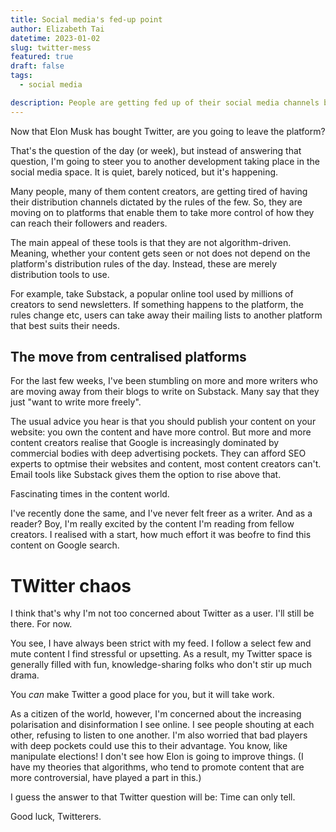 ```yaml
---
title: Social media's fed-up point
author: Elizabeth Tai
datetime: 2023-01-02
slug: twitter-mess
featured: true
draft: false
tags:
  - social media

description: People are getting fed up of their social media channels being wrecked by the actions of a few.
---
```


Now that Elon Musk has bought Twitter, are you going to leave the platform?

That's the question of the day (or week), but instead of answering that question, I'm going to steer you to another development taking place in the social media space. It is quiet, barely noticed, but it's happening.

Many people, many of them content creators, are getting tired of having their distribution channels dictated by the rules of the few. So, they are moving on to platforms that enable them to take more control of how they can reach their followers and readers.

The main appeal of these tools is that they are not algorithm-driven. Meaning, whether your content gets seen or not does not depend on the platform's distribution rules of the day. Instead, these are merely distribution tools to use.

For example, take Substack, a popular online tool used by millions of creators to send newsletters. If something happens to the platform, the rules change etc, users can take away their mailing lists to another platform that best suits their needs.

## The move from centralised platforms

For the last few weeks, I've been stumbling on more and more writers who are moving away from their blogs to write on Substack. Many say that they just "want to write more freely".

The usual advice you hear is that you should publish your content on your website: you own the content and have more control. But more and more content creators realise that Google is increasingly dominated by commercial bodies with deep advertising pockets. They can afford SEO experts to optmise their websites and content, most content creators can't. Email tools like Substack gives them the option to rise above that.

Fascinating times in the content world.

I've recently done the same, and I've never felt freer as a writer. And as a reader? Boy, I'm really excited by the content I'm reading from fellow creators. I realised with a start, how much effort it was beofre to find this content on Google search.

# TWitter chaos

I think that's why I'm not too concerned about Twitter as a user. I'll still be there. For now.

You see, I have always been strict with my feed. I follow a select few and mute content I find stressful or upsetting. As a result, my Twitter space is generally filled with fun, knowledge-sharing folks who don't stir up much drama.

You _can_ make Twitter a good place for you, but it will take work.

As a citizen of the world, however, I'm concerned about the increasing polarisation and disinformation I see online. I see people shouting at each other, refusing to listen to one another. I'm also worried that bad players with deep pockets could use this to their advantage. You know, like manipulate elections! I don't see how Elon is going to improve things. (I have my theories that algorithms, who tend to promote content that are more controversial, have played a part in this.)

I guess the answer to that Twitter question will be: Time can only tell.

Good luck, Twitterers.
